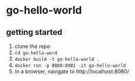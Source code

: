 # go-hello-world

## getting started

1. clone the repo
2. `cd go-hello-word`
3. `docker build -t go-hello-world .`
4. `docker run -p 8080:8081 -it go-hello-world`
5. In a browser, navigate to http://localhost:8080/